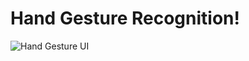 # Hand Gesture Recognition!
![Hand Gesture UI](https://user-images.githubusercontent.com/96665634/148534773-2cf9c72c-d753-4acd-80b8-cfa4cdbdb344.jpeg)
